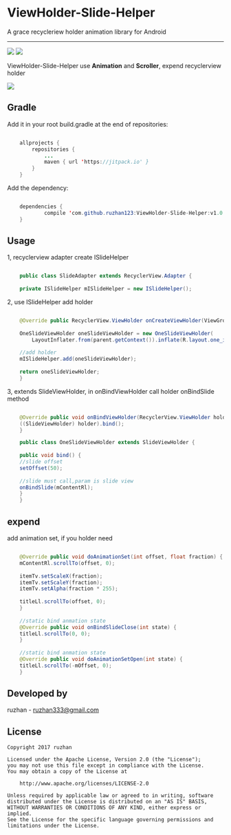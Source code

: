 
ViewHolder-Slide-Helper
===============

A grace recycleriew holder animation library for Android


-----


![](https://github.com/ruzhan123/RecyclerViewItemAnimation/raw/master/gif/slide01.gif) 
![](https://github.com/ruzhan123/RecyclerViewItemAnimation/raw/master/gif/slide02.gif)




ViewHolder-Slide-Helper use **Animation** and **Scroller**, expend recyclerview holder

[![](https://jitpack.io/v/ruzhan123/ViewHolder-Slide-Helper.svg)](https://jitpack.io/#ruzhan123/ViewHolder-Slide-Helper)

Gradle
------

Add it in your root build.gradle at the end of repositories:


```java

	allprojects {
		repositories {
			...
			maven { url 'https://jitpack.io' }
		}
	}
```

Add the dependency:


```java

	dependencies {
	        compile 'com.github.ruzhan123:ViewHolder-Slide-Helper:v1.0'
	}
```

Usage
-----

1, recyclerview adapter create ISlideHelper

```java

	public class SlideAdapter extends RecyclerView.Adapter {
	
	private ISlideHelper mISlideHelper = new ISlideHelper();
```

2, use ISlideHelper add holder

```java

	@Override public RecyclerView.ViewHolder onCreateViewHolder(ViewGroup parent, int viewType) {
	
	OneSlideViewHolder oneSlideViewHolder = new OneSlideViewHolder(
	    LayoutInflater.from(parent.getContext()).inflate(R.layout.one_item, parent, false));
	
	//add holder
	mISlideHelper.add(oneSlideViewHolder);
	
	return oneSlideViewHolder;
	}
```


3, extends SlideViewHolder, in onBindViewHolder call holder onBindSlide method

```java

	@Override public void onBindViewHolder(RecyclerView.ViewHolder holder, int position) {
	((SlideViewHolder) holder).bind();
	}

	public class OneSlideViewHolder extends SlideViewHolder {
	
	public void bind() {
	//slide offset
	setOffset(50);
	
	//slide must call,param is slide view
	onBindSlide(mContentRl);
	}
	}
```

expend
-------

add animation set, if you holder need

```java

	@Override public void doAnimationSet(int offset, float fraction) {
	mContentRl.scrollTo(offset, 0);
	
	itemTv.setScaleX(fraction);
	itemTv.setScaleY(fraction);
	itemTv.setAlpha(fraction * 255);
	
	titleLl.scrollTo(offset, 0);
	}
	
	//static bind anmation state
	@Override public void onBindSlideClose(int state) {
	titleLl.scrollTo(0, 0);
	}
	
	//static bind anmation state
	@Override public void doAnimationSetOpen(int state) {
	titleLl.scrollTo(-mOffset, 0);
	}
```

Developed by
-------

 ruzhan - <a href='javascript:'>ruzhan333@gmail.com</a>


License
-------

    Copyright 2017 ruzhan

    Licensed under the Apache License, Version 2.0 (the "License");
    you may not use this file except in compliance with the License.
    You may obtain a copy of the License at

        http://www.apache.org/licenses/LICENSE-2.0

    Unless required by applicable law or agreed to in writing, software
    distributed under the License is distributed on an "AS IS" BASIS,
    WITHOUT WARRANTIES OR CONDITIONS OF ANY KIND, either express or implied.
    See the License for the specific language governing permissions and
    limitations under the License.
